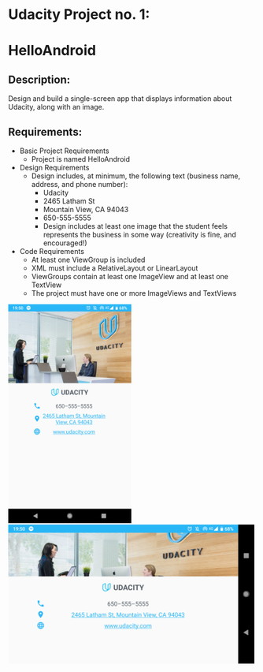 # Udacity Project no. 1:

# HelloAndroid

## Description: 
Design and build a single-screen app that displays information about Udacity, along with an image.

## Requirements:
* Basic Project Requirements
  * Project is named HelloAndroid
* Design Requirements
  * Design includes, at minimum, the following text (business name, address, and phone number):
    * Udacity
    * 2465 Latham St
    * Mountain View, CA 94043
    * 650-555-5555
    * Design includes at least one image that the student feels represents the business in some way (creativity is fine, and encouraged!)
* Code Requirements
  * At least one ViewGroup is included
  * XML must include a RelativeLayout or LinearLayout
  * ViewGroups contain at least one ImageView and at least one TextView
  * The project must have one or more ImageViews and TextViews

<img src="https://github.com/Limmonica/HelloAndroid/blob/master/Udacity-BusinessCardApp-P.png"  width="250" height="">
<img src="https://github.com/Limmonica/HelloAndroid/blob/master/Udacity-BusinessCardApp-L.png.png"  width="500" height="">

